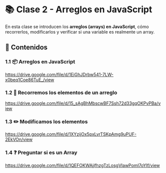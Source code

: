 # 📚 Clase 2 - Arreglos en JavaScript

En esta clase se introducen los **arreglos (arrays) en JavaScript**, cómo recorrerlos, modificarlos y verificar si una variable es realmente un array.  

## 📌 Contenidos

### 1.1 📦 Arreglos en JavaScript

https://drive.google.com/file/d/1EjGhJDrbw541-7LW-x0beq1Coe86TuE_/view


### 1.2 🔄 Recorremos los elementos de un arreglo

https://drive.google.com/file/d/15_sAgBhMbscwBF7Ssh72d33gqOKPvPBa/view


### 1.3 ✏️ Modificamos los elementos

https://drive.google.com/file/d/1XYzijOx5pxLvrTSKpAmg9uPUF-2EkVOn/view


### 1.4 ❓ Preguntar si es un Array

https://drive.google.com/file/d/1QEFOKWAjjfhzgTzLosgVIawPomI7oYIf/view